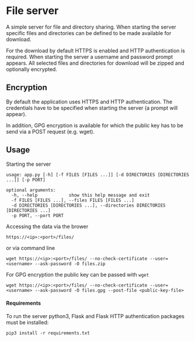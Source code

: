 # File server
A simple server for file and directory sharing. When starting the server specific files and directories can be defined to be made available for download.

For the download by default HTTPS is enabled and HTTP authentication is required. When starting the server a username and password prompt appears. All selected files and directories for download will be zipped and optionally encrypted.

## Encryption
By default the application uses HTTPS and HTTP authentication. The credentials have to be specified when starting the server (a prompt will appear).

In addition, GPG encryption is available for which the public key has to be send via a POST request (e.g. wget).

## Usage
Starting the server

```
usage: app.py [-h] [-f FILES [FILES ...]] [-d DIRECTORIES [DIRECTORIES ...]] [-p PORT]

optional arguments:
  -h, --help            show this help message and exit
  -f FILES [FILES ...], --files FILES [FILES ...]
  -d DIRECTORIES [DIRECTORIES ...], --directories DIRECTORIES [DIRECTORIES ...]
  -p PORT, --port PORT
```

Accessing the data via the brower 

`https://<ip>:<port>/files/`

or via command line

`wget https://<ip>:<port>/files/ --no-check-certificate --user=<username> --ask-password -O files.zip`

For GPG encryption the public key can be passed with `wget`

`wget https://<ip>:<port>/files/ --no-check-certificate --user=<username> --ask-password -O files.gpg --post-file <public-key-file>`

#### Requirements
To run the server python3, Flask and Flask HTTP authentication packages must be installed:

`pip3 install -r requirements.txt`
